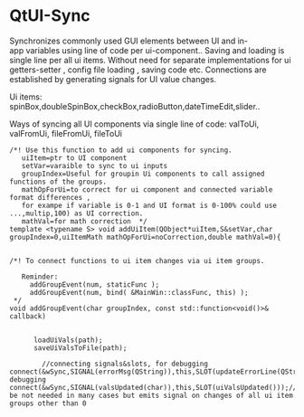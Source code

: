 # QtUI-Sync
Synchronizes commonly used GUI elements between UI and in-app variables using line of code per ui-component..
Saving and loading is single line per all ui items.
Without need for separate implementations for ui getters-setter , config file loading , saving code etc.
Connections are established by generating signals for UI value changes.

 Ui items:  spinBox,doubleSpinBox,checkBox,radioButton,dateTimeEdit,slider..
 
 Ways of syncing all UI components via single line of code: valToUi, valFromUi,  fileFromUi,   fileToUi


    /*! Use this function to add ui components for syncing.
       uiItem=ptr to UI component
       setVar=varaible to sync to ui inputs
       groupIndex=Useful for groupin Ui components to call assigned functions of the groups.
       mathOpForUi=to correct for ui component and connected variable format differences ,
       for exampe if variable is 0-1 and UI format is 0-100% could use ...,multip,100) as UI correction.
       mathVal=for math correction  */
    template <typename S> void addUiItem(QObject*uiItem,S&setVar,char groupIndex=0,uiItemMath mathOpForUi=noCorrection,double mathVal=0){
    

    /*! To connect functions to ui item changes via ui item groups.
      
       Reminder:
         addGroupEvent(num, staticFunc );
         addGroupEvent(num, bind( &MainWin::classFunc, this) );
     */
    void addGroupEvent(char groupIndex, const std::function<void()>& callback)
       

          loadUiVals(path);
          saveUiValsToFile(path);
         
            //connecting signals&slots, for debugging
    connect(&wSync,SIGNAL(errorMsg(QString)),this,SLOT(updateErrorLine(QString)));//for debugging
    connect(&wSync,SIGNAL(valsUpdated(char)),this,SLOT(uiValsUpdated()));//might be not needed in many cases but emits signal on changes of all ui item groups other than 0
   
